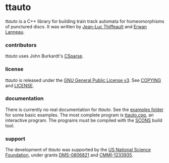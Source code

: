 # ttauto

*ttauto* is a C++ library for building train track automata for homeomorphisms of punctured discs.  It was written by [Jean-Luc Thiffeault][1] and [Erwan Lanneau][2].

### contributors

*ttauto* uses John Burkardt's [CSparse][3].

### license

*ttauto* is released under the [GNU General Public License v3][4].  See [COPYING][5] and [LICENSE][6].

### documentation

There is currently no real documentation for *ttauto*.  See the [examples folder][7] for some basic examples.  The most complete program is [ttauto.cpp][8], an interactive program.  The programs must be compiled with the [SCONS][9] build tool.

### support

The development of *ttauto* was supported by the [US National Science Foundation][10], under grants [DMS-0806821][11] and [CMMI-1233935][12].

[1]: http://www.math.wisc.edu/~jeanluc/
[2]: http://www-fourier.ujf-grenoble.fr/~lanneau/
[3]: http://people.sc.fsu.edu/~jburkardt/c_src/csparse/csparse.html
[4]: http://www.gnu.org/licenses/gpl-3.0.html
[5]: http://bitbucket.org/jeanluc/ttauto/raw/tip/COPYING
[6]: http://bitbucket.org/jeanluc/ttauto/raw/tip/LICENSE
[7]: http://bitbucket.org/jeanluc/ttauto/raw/tip/examples
[8]: http://bitbucket.org/jeanluc/ttauto/raw/tip/examples/ttauto.cpp
[9]: http://www.scons.org
[10]: http://www.nsf.gov
[11]: http://www.nsf.gov/awardsearch/showAward?AWD_ID=0806821
[12]: http://www.nsf.gov/awardsearch/showAward?AWD_ID=1233935
